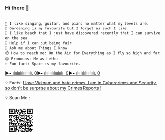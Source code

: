 

### Hi there 👋

```

🔭 I like singing, guitar, and piano no matter what my levels are.
🌱 Gardening is my favourite but I forget as such I like
👯 I like beach that I just have discovered recently that I can survive on the sea
🤔 Help if I can but being fair
💬 Ask me about Things I know
📫 How to reach me: On the Air for Everything as I fly so high and far
😄 Pronouns: Me as Lethu
⚡ Fun fact: Space is my favourite.

```
[▶• ılıılıılılııılıılı. 0▶• ılıılıılılııılıılı. 0▶• ılıılıılılııılıılı. 0](https://youtube.com/playlist?list=PLAFOVS3Aa3Au2aNCITS1utqxMN29C3xRP&si=25RkSt4VKkTWnoJc)

💡 Facts: <a href="https://www.linkedin.com/newsletters/6981721349257924608/"> I love Vietnam and hate crimes. I am in Cybercrimes and Security, so don't be surprise about my Crimes Reports !</a>

<!--https://www.linkedin.com/pulse/high-standard-healthcare-new-zealand-nz-example-action-lethu-nguyen/-->
<!--https://www.linkedin.com/newsletters/6981721349257924608/-->
<!--Subscribe on LinkedIn https://www.linkedin.com/build-relation/newsletter-follow?entityUrn=6981721349257924608-->
<!--https://www.linkedin.com/in/lethunguyen/?originalSubdomain=nz-->
💡 Scan Me :

<img src='ORCID.png' width = 20%>
